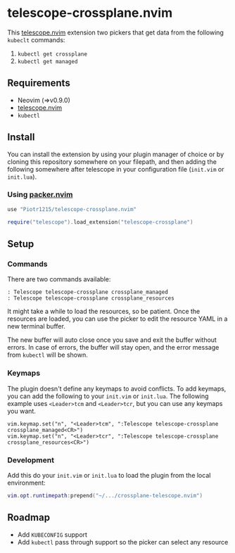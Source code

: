 # telescope-crossplane.nvim

This [telescope.nvim](https://github.com/nvim-telescope/telescope.nvim)
extension two pickers that get data from the following `kubeclt` commands:

1. `kubectl get crossplane`
2. `kubectl get managed`

## Requirements

- Neovim (=>v0.9.0)
- [telescope.nvim](https://github.com/nvim-telescope/telescope.nvim)
- `kubectl`

## Install

You can install the extension by using your plugin manager of choice or by
cloning this repository somewhere on your filepath, and then adding the
following somewhere after telescope in your configuration file (`init.vim` or
`init.lua`).

### Using [packer.nvim](https://github.com/wbthomason/packer.nvim)

```lua
use "Piotr1215/telescope-crossplane.nvim"

require("telescope").load_extension("telescope-crossplane")
```

## Setup

### Commands

There are two commands available:

```vim
: Telescope telescope-crossplane crossplane_managed
: Telescope telescope-crossplane crossplane_resources
```

It might take a while to load the resources, so be patient.
Once the resources are loaded, you can use the picker to edit the resource YAML
in a new terminal buffer.

The new buffer will auto close once you save and exit the buffer without errors.
In case of errors, the buffer will stay open, and the error message from
`kubectl` will be shown.

### Keymaps

The plugin doesn't define any keymaps to avoid conflicts. To add keymaps, you can
add the following to your `init.vim` or `init.lua`. The following example uses
`<Leader>tcm` and `<Leader>tcr`, but you can use any keymaps you want.

```vim
vim.keymap.set("n", "<Leader>tcm", ":Telescope telescope-crossplane crossplane_managed<CR>")
vim.keymap.set("n", "<Leader>tcr", ":Telescope telescope-crossplane crossplane_resources<CR>")
```

### Development

Add this do your `init.vim` or `init.lua` to load the plugin from the local environment:

```lua
vim.opt.runtimepath:prepend("~/.../crossplane-telescope.nvim")
```

## Roadmap

- Add `KUBECONFIG` support
- Add `kubectl` pass through support so the picker can select any resource

